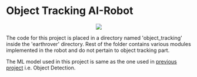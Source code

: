 # Object Tracking AI-Robot

<p align="center">
   <img src="img/track3.gif">
</p>

The code for this project is placed in a directory named 'object_tracking' inside the 'earthrover' directory. Rest of the folder contains various modules implemented in the robot and do not pertain to object tracking part.

The ML model used in this project is same as the one used in [previous project](https://github.com/jiteshsaini/object_detection_AI-Robot) i.e. Object Detection. 

